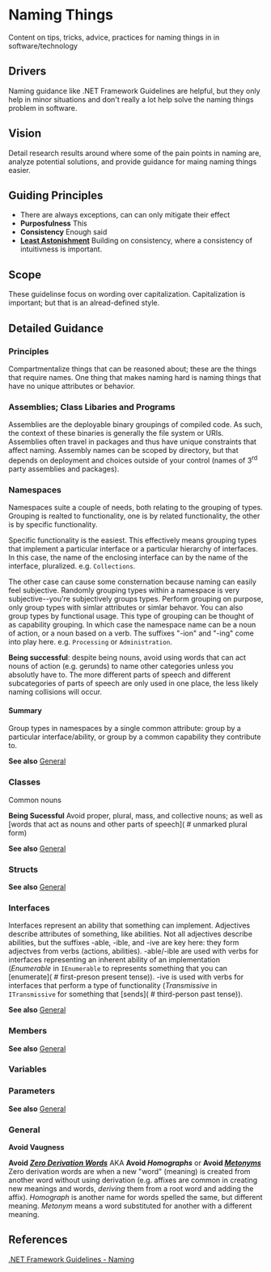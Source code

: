 # Naming Things
Content on tips, tricks, advice, practices for naming things in in software/technology

## Drivers
Naming guidance like .NET Framework Guidelines are helpful, but they only help in minor situations and don't really a lot help solve the naming things problem in software.

## Vision
Detail research results around where some of the pain points in naming are, analyze potential solutions, and provide guidance for maing naming things easier.

## Guiding Principles
- There are always exceptions, can can only mitigate their effect
- **Purposfulness** This
- **Consistency** Enough said
- **[Least Astonishment](https://en.wikipedia.org/wiki/Principle_of_least_astonishment)** Building on consistency, where a consistency of intuitivness is important.

## Scope
These guidelinse focus on wording over capitalization.  Capitalization is important; but that is an alread-defined style.

## Detailed Guidance

### Principles
Compartmentalize things that can be reasoned about; these are the things that require names.  One thing that makes naming hard is naming things that have no unique attributes or behavior.

### Assemblies; Class Libaries and Programs
Assemblies are the deployable binary groupings of compiled code.  As such, the context of these binaries is generally the file system or URIs.  Assemblies often travel in packages and thus have unique constraints that affect naming.  Assembly names can be scoped by directory, but that depends on deployment and choices outside of your control (names of 3<sup>rd</sup> party assemblies and  packages).

### Namespaces
Namespaces suite a couple of needs, both relating to the grouping of types.  Grouping is realted to functionality, one is by related functionality, the other is by specific functionality.

Specific functionality is the easiest.  This effectively means grouping types that implement a particular interface or a particular hierarchy of interfaces.  In this case, the name of the enclosing interface can by the name of the interface, pluralized.  e.g. `Collections`.

The other case can cause some consternation because naming can easily feel subjective.  Randomly grouping types within a namespace is very subjective--you're subjectively groups types.  Perform grouping on purpose, only group types with simlar attributes or simlar behavor.  You can also group types by functional usage.  This type of grouping can be thought of as capability grouping.  In which case the namespace name can be a noun of action, or a noun based on a verb.  The suffixes "-ion" and "-ing" come into play here.  e.g. `Processing` or `Administration`.

**Being successful**: despite being nouns, avoid using words that can act nouns of action (e.g. gerunds) to name other categories unless you absolutly have to.  The more different parts of speech and different subcategories of parts of speech are only used in one place, the less likely naming collisions will occur.

#### Summary
Group types in namespaces by a single common attribute: group by a particular interface/ability, or group by a common capability they contribute to.

**See also** [General](#general)

### Classes
Common nouns

**Being Sucessful** Avoid proper, plural, mass, and collective nouns; as well as [words that act as nouns and other parts of speech]( # unmarked plural form)

**See also** [General](#general)

### Structs
**See also** [General](#general)

### Interfaces
Interfaces represent an ability that something can implement.  Adjectives describe attributes of something, like abilities.  Not all adjectives describe abilities, but the suffixes -able, -ible, and -ive are key here: they form adjectves from verbs (actions, abilities).  -able/-ible are used with verbs for interfaces representing an inherent ability of an implementation (*Enumerable* in `IEnumerable` to represents something that you can [enumerate]( # first-preson present tense)). -ive is used with verbs for interfaces that perform a type of functionality (*Transmissive* in `ITransmissive` for something that [sends]( # third-person past tense)).  

**See also** [General](#general)

### Members
**See also** [General](#general)

### Variables

### Parameters
**See also** [General](#general)

### General
**Avoid Vaugness**

**Avoid *[Zero Derivation Words]( # "also called conversion, is a kind of word formation involving the creation of a word--of a new word class--from an existing word--of a different word class--")*** AKA **Avoid *Homographs*** or **Avoid *[Metonyms]( # "e.g. 'Washington' to mean 'federal government' Also: nounification, e.g.: 'ask' in place of 'question'.  ")*** Zero derivation words are when a new "word" (meaning) is created from another word without using derivation (e.g. affixes are common in creating new meanings and words, _deriving_ them from a root word and adding the affix). *Homograph* is another name for words spelled the same, but different meaning. *Metonym* means a word substituted for another with a different meaning. 

## References
[.NET Framework Guidelines - Naming](https://docs.microsoft.com/en-us/dotnet/standard/design-guidelines/naming-guidelines)
